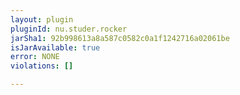 ```yaml
---
layout: plugin
pluginId: nu.studer.rocker
jarSha1: 92b998613a8a587c0582c0a1f1242716a02061be
isJarAvailable: true
error: NONE
violations: []

---
```

